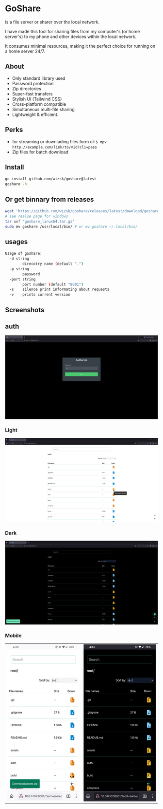 # GoShare

is a file server or sharer over the local network.

I have made this tool for sharing files from my computer's (or home server's) to my phone and other devices within the local network.

It consumes minimal resources, making it the perfect choice for running on a home server 24/7.

## About

- Only standard library used
- Password protection
- Zip directories
- Super-fast transfers
- Stylish UI (Tailwind CSS)
- Cross-platform compatible
- Simultaneous multi-file sharing
- Lightweight & efficient.

## Perks

- for streaming or downlading files form cli `$ mpv http://example.com/link/to/vid?cli=pass`
- Zip files for batch download

## Install

```bash
go install github.com/wizsk/goshare@latest
goshare -h
```

## Or get binnary from releases

```bash
wget 'https://github.com/wizsk/goshare/releases/latest/download/goshare_linux64.tar.gz'
# see realse page for windows
tar xvf 'goshare_linux64.tar.gz'
sudo mv goshare /usr/local/bin/ # or mv goshare ~/.local/bin/
```

## usages

```bash
Usage of goshare:
  -d string
        direcotry name (default ".")
  -p string
        password
  -port string
        port number (default "8001")
  -s    silence print informating about requests
  -v    prints current version
```

## Screenshots

## auth

![auth](/assets/ss/desktop-auth.png)

### Light

![light](/assets/ss/desktop-li.png)

### Dark

![dark](/assets/ss/desktop-da.png)

### Mobile

<table>
  <tr>
    <td> <img src="./assets/ss/m-li.png"  alt="1"></td>
    <td><img src="./assets/ss/m-da.png" alt="2"></td>
   </tr> 
  </tr>
</table>
